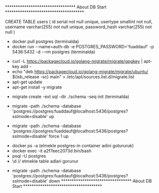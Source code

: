 ********************************* About DB Start *************************************
<!-- users tablenin ici .sql fayli -->
CREATE TABLE users
(
    id serial not null unique,
    usertype smallint not null,
    username varchar(255) not null unique,
    password_hash varchar(255) not null
)

<!-- docker -de postgres qoshmaq ucun addimlar -->
- docker pull postgres (terminalda)
- docker run --name=auth-db -e POSTGRES_PASSWORD='fuaddauf' -p 5436:5432 -d --rm postgres (terminalda)

<!-- mende migrate install olmadigi ucun asagidakilari eledim -->
<!-- asagidaki komndalari root olaraq etmek lazimdi ona gore evver terminalda sudo -s -->
- curl -L https://packagecloud.io/golang-migrate/migrate/gpgkey | apt-key add -
- echo "deb https://packagecloud.io/golang-migrate/migrate/ubuntu/ $(lsb_release -sc) main" > /etc/apt/sources.list.d/migrate.list
- apt-get update
- apt-get install -y migrate

<!-- ve yene davam edirem -->
- migrate create -ext sql -dir ./schema -seq init (terminalda)
<!-- yuxaridaki komandadan sonra schema papkasi ve icinde 2 .sql fayl yaranir -->

<!-- .sql fayllarinda deyisiklik etdikden sonra asagidaki komanda ile migrate edirik -->
- migrate -path ./schema -database 'postgres://postgres:fuaddauf@localhost:5436/postgres?sslmode=disable' up
<!-- mende error (Dirty database version 1. Fix and force version.) cixdi, ona gore asagidaki kimi eledim -->
- migrate -path ./schema -database 'postgres://postgres:fuaddauf@localhost:5436/postgres?sslmode=disable' force 1 up
<!-- sonra yeniden adi migrate ... up -i eledim terminalda seriya cixdi -->

<!-- teminalda girib data bazaya baxmaq ucun -->
- docker ps -a (elmekle postgres-in container adini gotururuk)
- docker exec -it a2f7eec2073d bin/bash
- psql -U postgres
- \d  // etmekle table adlari gorunur

<!-- table-leri silmek ucun asagidaki -->
- migrate -path ./schema -database 'postgres://postgres:fuaddauf@localhost:5436/postgres?sslmode=disable' down
********************************* About DB Start *************************************

